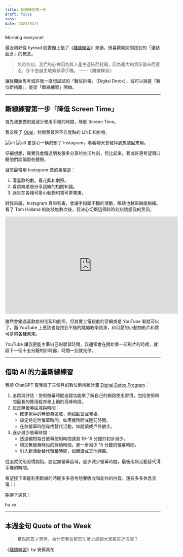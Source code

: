 ```yaml
---
title: 斷線練習第一步
draft: false
tags: 
date: 2024/03/4
---
```

Morning everyone!

最近剛好從 hyread 圖書館上借了《[離線練習](https://ncl.ebook.hyread.com.tw/bookDetail.jsp?id=290849&ref=chinghannhu.com)》來讀，很喜歡剛開頭提到的「連結疲乏」的概念。

> 無時無刻，我們的心神因為與人產生連結而耗弱，因為龐大的資訊襲來而疲乏，卻不由自主地頻頻滑手機。 ——《離線練習》

讓我開始思考或許我一直想試試的「數位排毒」（Digital Detox），或可以說是「數位斷捨離」，能從「斷線練習」開始。

---

## **斷線練習第一步「降低 Screen Time」**

首先我想做的是減少使用手機的時間，降低 Screen Time。

我安裝了 [Opal](https://www.opal.so/?ref=chinghannhu.com)，封鎖我最常不自覺點的 LINE 和推特。

![alt](https://www.chinghannhu.com/files/opalsceenshot01.png) ![alt](https://www.chinghannhu.com/files/opalsceenshot02.png) 
更是心一橫的刪了 Instagram，看看哪天會發抖到想裝回來用。

仔細想想，確實我會錯過朋友很多分享的生活片刻，但比起來，我或許更希望親口聽他們談論那些體驗。

目前最常用 Instagram 做的事情是：

1. 滑喜歡的劇，看花絮和劇照。
2. 看跳繩老爸分享跳繩的相關知識。
3. 迷失在各種可愛小動物和寶可夢東東。

對我來說，Instagram 真的有毒，會讓手指頭不斷的滑動，眼睛也越來越痠越痛。看了 Tom Holland 的訪談無數次後，我決心切斷這個時時刻刻誘惑我的黑洞。

<iframe width="560" height="315" src="https://www.youtube.com/embed/EFCKHJ-8dSA?si=7AXMoN72UcLVZHv9" title="YouTube video player" frameborder="0" allow="accelerometer; autoplay; clipboard-write; encrypted-media; gyroscope; picture-in-picture; web-share" referrerpolicy="strict-origin-when-cross-origin" allowfullscreen></iframe>

雖然會錯過喜歡劇的花絮和劇照，但其實上電視劇的官網或是 YouTube 看就可以了，而 YouTube 上應該也能找到不錯的跳繩教學資源，和可愛的小動物影片和寶可夢的各種東東。

YouTube 讓我更能主宰自己的學習時間，我通常會在開始看一部影片的時候，就設下一個十五分鐘的計時器，時間一到就先停。

---

## **借助 AI 的力量斷線練習**

我請 ChatGPT 幫我擬了三個月的數位斷捨離計畫 [Digital Detox Program](https://chat.openai.com/share/f549c825-84fa-470d-8822-7a857ebb70a6?ref=chinghannhu.com)：

1. 追蹤與評估：使用螢幕時間追蹤功能來了解自己的網路使用習慣，包括使用時間最長的應用程序和上網的高峰時段。
2. 設定無螢幕區域與時間：
    - 確定家中的無螢幕區域，例如臥室或餐桌。
    - 設定特定無螢幕時間，如用餐時間或睡前時間。
    - 在無螢幕時間尋找替代活動，如閱讀或戶外散步。
3. 逐步減少螢幕時間：
    - 透過縮短每日螢幕使用時間達到 10-15 分鐘的初步減少。
    - 增加無螢幕時段的持續時間，進一步減少 15 分鐘的螢幕時間。
    - 引入新活動替代螢幕時間，如閱讀或其他興趣。

從追蹤使用習慣開始，設定無螢幕區域，逐步減少螢幕時間，最後用新活動替代滑手機的時間。

希望接下來能利用斷線的時間多多思考想要吸收和創作的內容，還有多多休息充電：）

期待下週見！

hu xx

---

## **本週金句 Quote of the Week**

> 驀然回首才驚覺，為什麼我會那麼忙著上網跟大家報告近況呢？

《[離線練習](https://r10.to/hkr31h?ref=chinghannhu.com)》by 安藤美冬